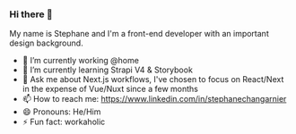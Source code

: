### Hi there 👋

My name is Stephane and I'm a front-end developer with an important design background.

- 🔭 I’m currently working @home
- 🌱 I’m currently learning Strapi V4 & Storybook
- 💬 Ask me about Next.js workflows, I've chosen to focus on React/Next in the expense of Vue/Nuxt since a few months
- 📫 How to reach me: https://www.linkedin.com/in/stephanechangarnier
- 😄 Pronouns: He/Him
- ⚡ Fun fact: workaholic

